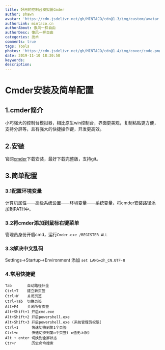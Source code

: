 ```yaml
---
title: 好用的控制台模拟器Cmder
author: shawn
avatar: 'https://cdn.jsdelivr.net/gh/MINTACO/cdn@1.3/img/custom/avatar.jpg'
authorLink: mintaco.cn
authorAbout: 像风一样自由
authorDesc: 像风一样自由
categories: 技术
comments: true
tags: Tools
photos: 'https://cdn.jsdelivr.net/gh/MINTACO/cdn@1.4/img/cover/code.png'
date: 2019-11-10 18:30:58
keywords:
description:
---
```


# Cmder安装及简单配置

## 1.cmder简介
小巧强大的控制台模拟器，相比原生win控制台，界面更美观，复制粘贴更方便，支持分屏等，且有强大的快捷操作键，开发更高效。

## 2.安装
官网[cmder](https://cmder.net/)下载安装，最好下载完整版，支持git。

## 3.简单配置
### 3.1配置环境变量
计算机属性——高级系统设置——环境变量——系统变量，将cmder安装路径添加到PATH中。
### 3.2将cmder添加到鼠标右键菜单
管理员身份开启cmd，运行`Cmder.exe /REGISTER ALL`
### 3.3解决中文乱码
Settings->Startup->Environment 添加
`set LANG=zh_CN.UTF-8`

### 4.常用快捷键
```
Tab       自动路径补全
Ctrl+T    建立新页签
Ctrl+W    关闭页签
Ctrl+Tab  切换页签
Alt+F4    关闭所有页签
Alt+Shift+1 开启cmd.exe
Alt+Shift+2 开启powershell.exe
Alt+Shift+3 开启powershell.exe (系统管理员权限)
Ctrl+1      快速切换到第1个页签
Ctrl+n      快速切换到第n个页签( n值无上限)
Alt + enter 切换到全屏状态
Ctr+r       历史命令搜索
```